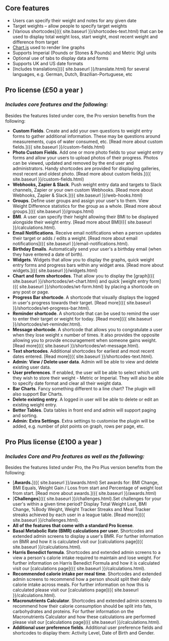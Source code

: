   
## Core features
  
- Users can specify their weight and notes for any given date  
- Target weights – allow people to specify target weights  
- [Various shortcodes]({{ site.baseurl }}/shortcodes-text.html)  that can be used to display total weight loss, start weight, most recent weight and difference from target  
- [Chart.js](http://www.chartjs.org/)  used to render line graphs  
- Supports Imperial (Pounds or Stones & Pounds) and Metric (Kg) units
- Optional use of tabs to display data and forms  
- Supports UK and US date formats
- [Includes translations]({{ site.baseurl }}/translate.html) for several  languages, e.g. German, Dutch, Brazilian-Portuguese, etc
  
## Pro license (£50 a year )
### *Includes core features and the following:*

  
Besides the features listed under core, the Pro version benefits from the following:  
  
-   **Custom Fields**. Create and add your own questions to weight entry forms to gather additional information. These may be questions around measurements, cups of water consumed, etc.  [Read more about custom fields.]({{ site.baseurl }}/custom-fields.html)  
-   **Photo Custom Fields**. Add one or more photo fields to your weight entry forms and allow your users to upload photos of their progress. Photos can be viewed, updated and removed by the end user and administrators. Handy shortcodes are provided for displaying galleries, most recent and oldest photo.  [Read more about custom fields.]({{ site.baseurl }}/custom-fields.html)  
-   **Webhooks, Zapier & Slack**. Push weight entry data and targets to Slack channels, Zapier or your own custom Webhooks.  [Read more about Webhooks, Zapier & Slack.]({{ site.baseurl }}/web-hooks.html)  
-   **Groups**. Define user groups and assign your user's to them. View Weight Difference statistics for the group as a whole.  [Read more about groups.]({{ site.baseurl }}/groups.html)  
-   **BMI**. A user can specify their height allowing their BMI to be displayed alongside their weight entry.  [Read more about BMI]({{ site.baseurl }}/calculations.html).  
-   **Email Notifications**. Receive email notifications when a person updates their target or adds / edits a weight.  [Read more about email notifications]({{ site.baseurl }}/email-notifications.html).  
-   **Birthday Emails**. Automatically send your user's a birthday email (when they have entered a date of birth).  
-   **Widgets**. Widgets that allow you to display the graphs, quick weight entry forms and progress bars within any widget area.  [Read more about widgets.]({{ site.baseurl }}/widgets.html)  
-   **Chart and form shortcodes**. That allow you to display the  [graph]({{ site.baseurl }}/shortcodes/wt-chart.html)  and quick  [weight entry form]({{ site.baseurl }}/shortcodes/wt-form.html)  by placing a shortcode on any post or page.  
-   **Progress Bar shortcode**. A shortcode that visually displays the logged in user's progress towards their target.  [Read more]({{ site.baseurl }}/shortcodes/wt-progress-bar.html).  
-   **Reminder shortcode**. A shortcode that can be used to remind the user to enter their target or weight for today.  [Read more]({{ site.baseurl }}/shortcodes/wt-reminder.html).  
-   **Message shortcode**. A shortcode that allows you to congratulate a user when they lose weight x number of times. It also provides the opposite allowing you to provide encouragement when someone gains weight.  [Read more]({{ site.baseurl }}/shortcodes/wt-message.html).  
-   **Text shortcodes**. Additional shortcodes for earliest and most recent dates entered.  [Read more]({{ site.baseurl }}/shortcodes-text.html).  
-   **Admin**:  **View / Delete user data**. Admin will be able to view and delete existing user data.  
-   **User preferences**. If enabled, the user will be able to select which unit they wish to store their weight - Metric or Imperial. They will also be able to specify date format and clear all their weight data.  
-   **Bar Charts**. Fancy something different to a line chart? The plugin will also support Bar Charts.  
-   **Delete existing entry**. A logged in user will be able to delete or edit an existing weight entry.  
-   **Better Tables**. Data tables in front end and admin will support paging and sorting.  
-   **Admin**:  **Extra Settings**. Extra settings to customise the plugin will be added, e.g. number of plot points on graph, rows per page, etc.  
  
## Pro Plus license (£100 a year )
### *Includes Core and Pro features as well as the following:*
  
Besides the features listed under Pro, the Pro Plus version benefits from the following:  
  
- [**Awards.**]({{ site.baseurl }}/awards.html) Set awards for: BMI Change, BMI Equals, Weight Gain / Loss from start and Percentage of weight lost from start.  [Read more about awards.]({{ site.baseurl }}/awards.html)  
-   [**Challenges**]({{ site.baseurl }}/challenges.html).Set challenges for your user's within a given time period? Display Total Weight Lost, BMI Change, %Body Weight, Weight Tracker Streaks and Meal Tracker streaks achieved by each user in a league table.  [Read more]({{ site.baseurl }}/challenges.html).  
-   **All of the features that come with a standard Pro license**.  
-   **Basal Metabolic Rate (BMR) calculations per user.** Shortcodes and extended admin screens to display a user's BMR. For further information on BMR and how it is calculated visit our  [calculations page]({{ site.baseurl }}/calculations.html).  
-   **Harris Benedict formula**. Shortcodes and extended admin screens to a view a person's calorie intake required to maintain and lose weight. For further information on Harris Benedict Formula and how it is calculated visit our  [calculations page]({{ site.baseurl }}/calculations.html).  
-   **Recommended calorie intake per meal time**. Shortcodes and extended admin screens to recommend how a person should split their daily calorie intake across meals. For further information on how this is calculated please visit our  [calculations page]({{ site.baseurl }}/calculations.html).  
-   **Macronutrients Calculator**. Shortcodes and extended admin screens to recommend how their calorie consumption should be split into fats, carbohydrates and proteins. For further information on the Macronutrients Calculator and how these calculations are performed please visit our  [calculations page]({{ site.baseurl }}/calculations.html).  
-   **Additional user preference fields**. Additional user preference fields and shortcodes to display them: Activity Level, Date of Birth and Gender.